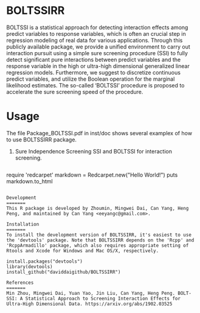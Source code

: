# BOLTSSIRR
BOLTSSI is a statistical approach for detecting interaction effects among predict variables to response variables, which is often an crucial step in regression modeling of real data for various applications. Through this publicly available package, we provide a unified environment to carry out interaction pursuit using a simple sure screening procedure (SSI) to fully detect significant pure interactions between predict variables and the response variable in the high or ultra-high dimensional generalized linear regression models. Furthermore, we suggest to discretize continuous predict variables, and utilize the Boolean operation for the marginal likelihood estimates. The so-called ‘BOLTSSI’ procedure is proposed to accelerate the sure screening speed of the procedure.



Usage
=======

The file Package_BOLTSSI.pdf in inst/doc shows several examplex of how to use BOLTSSIRR package. 

1. Sure Independence Screening SSI and BOLTSSI for interaction screening.
   ```ruby
require 'redcarpet'
markdown = Redcarpet.new("Hello World!")
puts markdown.to_html
```

Development 
=======
This R package is developed by Zhoumin, Mingwei Dai, Can Yang, Heng Peng, and maintained by Can Yang <eeyangc@gmail.com>.

Installation
=======
To install the development version of BOLTSSIRR, it's easiest to use the 'devtools' package. Note that BOLTSSIRR depends on the 'Rcpp' and 'RcppArmadillo' package, which also requires appropriate setting of Rtools and Xcode for Windows and Mac OS/X, respectively.

install.packages("devtools")  
library(devtools)  
install_github("daviddaigithub/BOLTSSIRR")  

References
=======
Min Zhou, Mingwei Dai, Yuan Yao, Jin Liu, Can Yang, Heng Peng. BOLT-SSI: A Statistical Approach to Screening Interaction Effects for Ultra-High Dimensional Data. https://arxiv.org/abs/1902.03525

